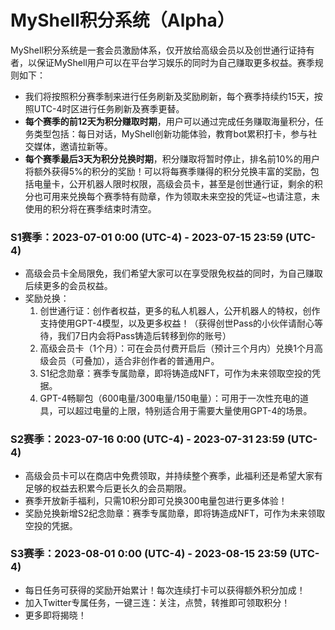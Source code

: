 # MyShell积分系统（Alpha）

MyShell积分系统是一套会员激励体系，仅开放给高级会员以及创世通行证持有者，以保证MyShell用户可以在平台学习娱乐的同时为自己赚取更多权益。赛季规则如下：

* 我们将按照积分赛季制来进行任务刷新及奖励刷新，每个赛季持续约15天，按照UTC-4时区进行任务刷新及赛季更替。
* **每个赛季的前12天为积分赚取时期**，用户可以通过完成任务赚取海量积分，任务类型包括：每日对话，MyShell创新功能体验，教育bot累积打卡，参与社交媒体，邀请拉新等。
* **每个赛季最后3天为积分兑换时期**，积分赚取将暂时停止，排名前10%的用户将额外获得5%的积分的奖励！可以将每赛季赚得的积分兑换丰富的奖励，包括电量卡，公开机器人限时权限，高级会员卡，甚至是创世通行证，剩余的积分也可用来兑换每个赛季特有勋章，作为领取未来空投的凭证\~也请注意，未使用的积分将在赛季结束时清空。

### S1赛季：2023-07-01 0:00 (UTC-4) - 2023-07-15 23:59 (UTC-4)

* 高级会员卡全局限免，我们希望大家可以在享受限免权益的同时，为自己赚取后续更多的会员权益。
* 奖励兑换：
  1. 创世通行证：创作者权益，更多的私人机器人，公开机器人的特权，创作支持使用GPT-4模型，以及更多权益！（获得创世Pass的小伙伴请耐心等待，我们7日内会将Pass铸造后转移到你的账号）
  2. 高级会员卡（1个月）：可在会员付费开启后（预计三个月内）兑换1个月高级会员（可叠加），适合非创作者的普通用户。
  3. S1纪念勋章：赛季专属勋章，即将铸造成NFT，可作为未来领取空投的凭据。
  4. GPT-4畅聊包（600电量/300电量/150电量）：可用于一次性充电的道具，可以超过电量的上限，特别适合用于需要大量使用GPT-4的场景。

### S2赛季：2023-07-16 0:00 (UTC-4) - 2023-07-31 23:59 (UTC-4)

* 高级会员卡可以在商店中免费领取，并持续整个赛季，此福利还是希望大家有足够的权益去积累今后更长久的会员期限。
* 赛季开放新手福利，只需10积分即可兑换300电量包进行更多体验！
* 奖励兑换新增S2纪念勋章：赛季专属勋章，即将铸造成NFT，可作为未来领取空投的凭据。

### S3赛季：2023-08-01 0:00 (UTC-4) - 2023-08-15 23:59 (UTC-4)

* 每日任务可获得的奖励开始累计！每次连续打卡可以获得额外积分加成！
* 加入Twitter专属任务，一键三连：关注，点赞，转推即可领取积分！
* 更多即将揭晓！
